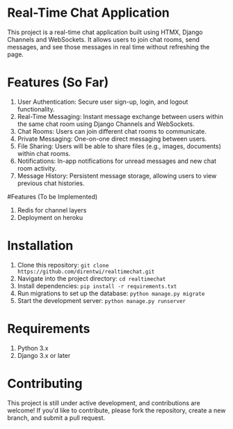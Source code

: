 # Real-Time Chat Application
This project is a real-time chat application built using HTMX, Django Channels and WebSockets. It allows users to join chat rooms, send messages, and see those messages in real time without refreshing the page.

# Features (So Far)
1. User Authentication: Secure user sign-up, login, and logout functionality.
2. Real-Time Messaging: Instant message exchange between users within the same chat room using Django Channels and WebSockets.
3. Chat Rooms: Users can join different chat rooms to communicate.
4. Private Messaging: One-on-one direct messaging between users.
5. File Sharing: Users will be able to share files (e.g., images, documents) within chat rooms.
6. Notifications: In-app notifications for unread messages and new chat room activity.
7. Message History: Persistent message storage, allowing users to view previous chat histories.

#Features (To be Implemented)
1. Redis for channel layers
2. Deployment on heroku


# Installation
1. Clone this repository: ```git clone https://github.com/direntwi/realtimechat.git```
2. Navigate into the project directory: ```cd realtimechat```
4. Install dependencies: ```pip install -r requirements.txt```
5. Run migrations to set up the database: ```python manage.py migrate```
6. Start the development server: ```python manage.py runserver```

# Requirements
1. Python 3.x
2. Django 3.x or later


   
# Contributing
This project is still under active development, and contributions are welcome! If you'd like to contribute, please fork the repository, create a new branch, and submit a pull request.
